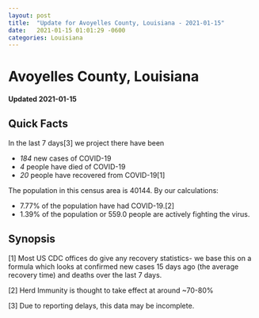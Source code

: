 ```yaml
---
layout: post
title:  "Update for Avoyelles County, Louisiana - 2021-01-15"
date:   2021-01-15 01:01:29 -0600
categories: Louisiana
---
```


# Avoyelles County, Louisiana
#### Updated 2021-01-15

## Quick Facts

In the last 7 days[3] we project there have been
- *184* new cases of COVID-19
- *4* people have died of COVID-19
- *20* people have recovered from COVID-19[1]

The population in this census area is 40144. By our calculations:
- 7.77% of the population have had COVID-19.[2]
- 1.39% of the population or 559.0 people are actively fighting the virus.

## Synopsis




[1] Most US CDC offices do give any recovery statistics- we base this on a formula which looks at confirmed new cases
15 days ago (the average recovery time) and deaths over the last 7 days.

[2] Herd Immunity is thought to take effect at around ~70-80%

[3] Due to reporting delays, this data may be incomplete.
 
    